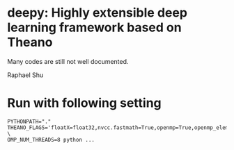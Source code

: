deepy: Highly extensible deep learning framework based on Theano
===

Many codes are still not well documented.

Raphael Shu

Run with following setting
===

```
PYTHONPATH="." THEANO_FLAGS='floatX=float32,nvcc.fastmath=True,openmp=True,openmp_elemwise_minsize=1000' \
OMP_NUM_THREADS=8 python ...
```
